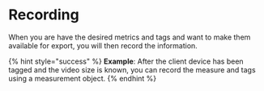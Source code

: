 # Recording

When you are have the desired metrics and tags and want to make them available for export, you will then record the information. 

{% hint style="success" %}
**Example**: After the client device has been tagged and the video size is known, you can record the measure and tags using a measurement object.
{% endhint %}




